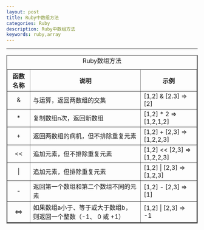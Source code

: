 ```yaml
---
layout: post
title: Ruby中数组方法
categories: Ruby
description: Ruby中数组方法
keywords: ruby,array
---
```


<hr>
<table border = "2">  
	 <caption>Ruby数组方法</caption>
	<tr>
		<th>函数名称</th>
		<th>说明</th>
		<th>示例</th>
	</tr>
	<tr>
		<td align = "center"> & </td>
		<td>与运算，返回两数组的交集</td>
		<td>[1,2] & [2.3]  => [2]</td>
	</tr>
	<tr>
		<td align = "center"> * </td>
		<td>复制数组n次，返回新数组</td>
		<td>[1,2] * 2 => [1,2,1,2]</td>
	</tr>
	<tr>
		<td align = "center"> + </td>
		<td>返回两数组的病机，但不排除重复元素</td>
		<td>[1,2] + [2,3] => [1,2,2,3]</td>
	</tr>
	<tr>
		<td align = "center"> << </td>
		<td>追加元素，但不排除重复元素</td>
		<td>[1,2] << [2,3] => [1,2,2,3]</td>
	</tr>
	<tr>
		<td align = "center"> |</td>
		<td>追加元素，但排除重复元素</td>
		<td>[1,2] | [2,3] => [1,2,3]</td>
	</tr>
	<tr>
		<td align = "center"> - </td>
		<td>返回第一个数组和第二个数组不同的元素</td>
		<td>[1,2] - [2,3] => [1]</td>
	</tr>
	<tr>
		<td align = "center"> <=> </td>
		<td>如果数组a小于、等于或大于数组b，则返回一个整数（-1、 0 或 +1）</td>
		<td>[1,2] | [2,3] => -1</td>
	</tr>
</table>